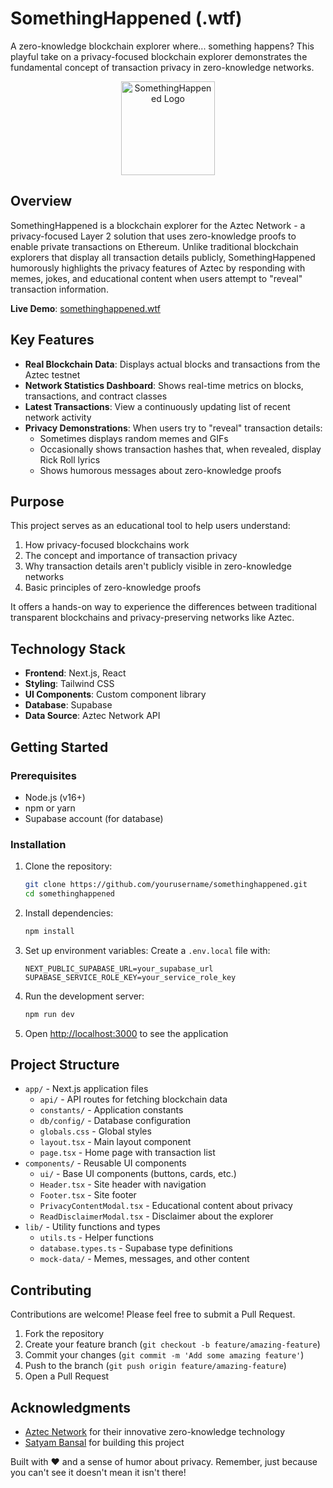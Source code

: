 # SomethingHappened (.wtf)

A zero-knowledge blockchain explorer where... something happens? This playful take on a privacy-focused blockchain explorer demonstrates the fundamental concept of transaction privacy in zero-knowledge networks.

<p align="center">
    <img src="https://somethinghappened.wtf/logo.png" alt="SomethingHappened Logo" width="150" />
</p>

## Overview

SomethingHappened is a blockchain explorer for the Aztec Network - a privacy-focused Layer 2 solution that uses zero-knowledge proofs to enable private transactions on Ethereum. Unlike traditional blockchain explorers that display all transaction details publicly, SomethingHappened humorously highlights the privacy features of Aztec by responding with memes, jokes, and educational content when users attempt to "reveal" transaction information.

**Live Demo**: [somethinghappened.wtf](https://somethinghappened.wtf)

## Key Features

- **Real Blockchain Data**: Displays actual blocks and transactions from the Aztec testnet
- **Network Statistics Dashboard**: Shows real-time metrics on blocks, transactions, and contract classes
- **Latest Transactions**: View a continuously updating list of recent network activity
- **Privacy Demonstrations**: When users try to "reveal" transaction details:
  - Sometimes displays random memes and GIFs
  - Occasionally shows transaction hashes that, when revealed, display Rick Roll lyrics
  - Shows humorous messages about zero-knowledge proofs

## Purpose

This project serves as an educational tool to help users understand:

1. How privacy-focused blockchains work
2. The concept and importance of transaction privacy
3. Why transaction details aren't publicly visible in zero-knowledge networks
4. Basic principles of zero-knowledge proofs

It offers a hands-on way to experience the differences between traditional transparent blockchains and privacy-preserving networks like Aztec.

## Technology Stack

- **Frontend**: Next.js, React
- **Styling**: Tailwind CSS
- **UI Components**: Custom component library
- **Database**: Supabase
- **Data Source**: Aztec Network API

## Getting Started

### Prerequisites

- Node.js (v16+)
- npm or yarn
- Supabase account (for database)

### Installation

1. Clone the repository:

   ```bash
   git clone https://github.com/yourusername/somethinghappened.git
   cd somethinghappened
   ```

2. Install dependencies:

   ```bash
   npm install
   ```

3. Set up environment variables:
   Create a `.env.local` file with:

   ```
   NEXT_PUBLIC_SUPABASE_URL=your_supabase_url
   SUPABASE_SERVICE_ROLE_KEY=your_service_role_key
   ```

4. Run the development server:

   ```bash
   npm run dev
   ```

5. Open [http://localhost:3000](http://localhost:3000) to see the application

## Project Structure

- `app/` - Next.js application files
  - `api/` - API routes for fetching blockchain data
  - `constants/` - Application constants
  - `db/config/` - Database configuration
  - `globals.css` - Global styles
  - `layout.tsx` - Main layout component
  - `page.tsx` - Home page with transaction list
- `components/` - Reusable UI components
  - `ui/` - Base UI components (buttons, cards, etc.)
  - `Header.tsx` - Site header with navigation
  - `Footer.tsx` - Site footer
  - `PrivacyContentModal.tsx` - Educational content about privacy
  - `ReadDisclaimerModal.tsx` - Disclaimer about the explorer
- `lib/` - Utility functions and types
  - `utils.ts` - Helper functions
  - `database.types.ts` - Supabase type definitions
  - `mock-data/` - Memes, messages, and other content

## Contributing

Contributions are welcome! Please feel free to submit a Pull Request.

1. Fork the repository
2. Create your feature branch (`git checkout -b feature/amazing-feature`)
3. Commit your changes (`git commit -m 'Add some amazing feature'`)
4. Push to the branch (`git push origin feature/amazing-feature`)
5. Open a Pull Request
<!--

## License

This project is licensed under the MIT License - see the LICENSE file for details. -->

## Acknowledgments

- [Aztec Network](https://aztec.network/) for their innovative zero-knowledge technology
- [Satyam Bansal](https://github.com/satyambnsal) for building this project

Built with ❤️ and a sense of humor about privacy. Remember, just because you can't see it doesn't mean it isn't there!

